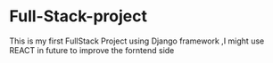 # Full-Stack-project
This is my first FullStack Project using Django framework ,I might use REACT in future to improve the forntend side 
